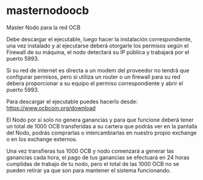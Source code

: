 # masternodoocb
Master Nodo para la red OCB

Debe descargar el ejecutable, luego hacer la instalación correspondiente, una vez instalado y al ejecutarse 
deberá otorgarle los permisos según el Firewall de su máquina, el nodo detectará su IP pública y trabajará por el
puerto 5993.

Si su red de internet es directa a un modem del proveedor no tendrá que configurar permisos, pero si utiliza un router o 
un firewall para su red debera proporcionar a su equipo el permiso correspondiente y abrir el puerto 5993.

Para descargar el ejecutable puedes hacerlo desde: https://www.ocbcoin.org/download

El Nodo por si solo no genera ganancias y para que funcione deberá tener un total de 1000 OCB transferidas a su cartera que podrás
ver en la pantalla del Nodo, podrás comprarlas o intercambiarlas en nuestro propio exchange o en los exchange externos.

Una vez transfieras tus 1000 OCB y nodo comenzará a generar las ganancias cada hora, el pago de tus ganancias se efectuará en 24 horas cumplidas de trabajo de tu nodo, pero el total de las 1000 OCB no se pueden retirar ya que son para mantener el sistema funcionando.
